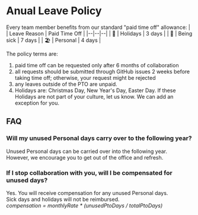 # Anual Leave Policy

Every team member benefits from our standard "paid time off" allowance:
|  | Leave Reason | Paid Time Off |
|--|--|--|
| 🎄 | Holidays	| 3 days	|
| 🤒 | Being sick | 7 days |
| 🏖️ | Personal | 4 days |

The policy terms are:
1. paid time off can be requested only after 6 months of collaboration
1. all requests should be submitted through GitHub issues 2 weeks before taking time off; otherwise, your request might be rejected
1. any leaves outside of the PTO are unpaid.
1. Holidays are: Christmas Day, New Year's Day, Easter Day. If these Holidays are not part of your culture, let us know. We can add an exception for you.

## FAQ

### Will my unused Personal days carry over to the following year?  
Unused Personal days can be carried over into the following year.  
However, we encourage you to get out of the office and refresh.

### If I stop collaboration with you, will I be compensated for unused days?  
Yes. You will receive compensation for any unused Personal days.  
Sick days and holidays will not be reimbursed.  
_compensation = monthlyRate * (unusedPtoDays / totalPtoDays)_


